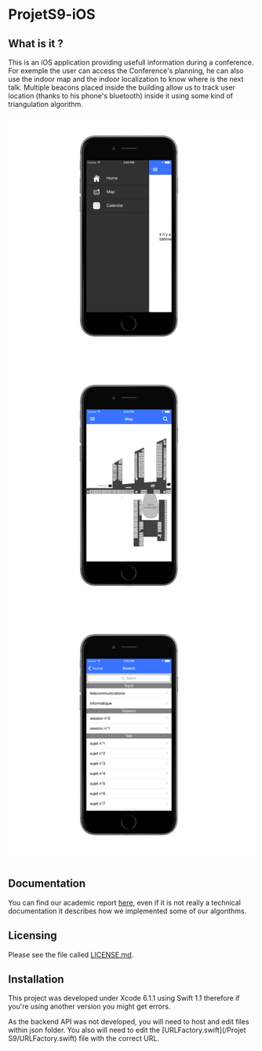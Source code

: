 # ProjetS9-iOS

## What is it ? 
This is an iOS application providing usefull information during a conference.
For exemple the user can access the Conference's planning, he can also use the indoor map and the indoor localization to know where is the next talk.
Multiple beacons placed inside the building allow us to track user location (thanks to his phone's bluetooth) inside it using some kind of triangulation algorithm. 

![alt text](/doc/image08.png "Menu view")
![alt text](/doc/image04.png "Map view")
![alt text](/doc/image06.png "Calendar view")


## Documentation
You can find our academic report [here](/doc/Report.pdf), even if it is not really a technical documentation it describes how we implemented some of our algorithms. 

## Licensing
Please see the file called [LICENSE.md](/LICENSE.md).


## Installation
This project was developed under Xcode 6.1.1 using Swift 1.1 therefore if you're using another version you might get errors.

As the backend API was not developed, you will need to host and edit files within json folder. You also will need to edit the [URLFactory.swift](/Projet S9/URLFactory.swift) file with the correct URL.
